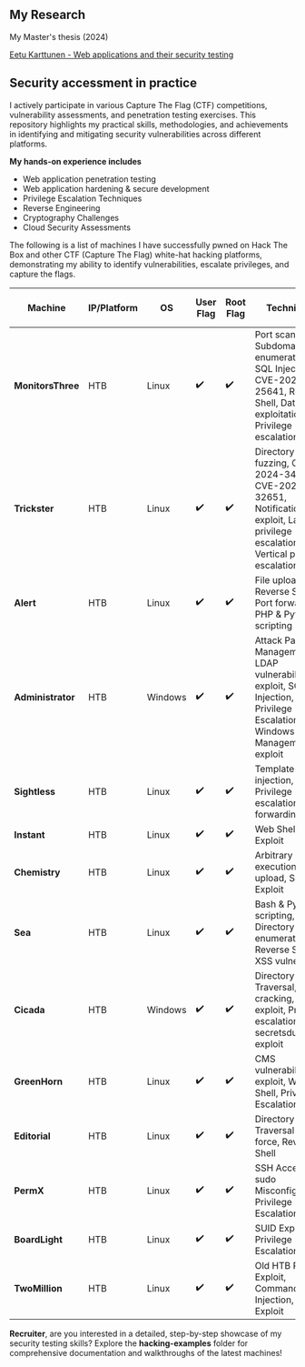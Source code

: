 ## My Research
My Master's thesis (2024)

[Eetu Karttunen - Web applications and their security testing](https://erepo.uef.fi/handle/123456789/32926?locale-attribute=en)

## Security accessment in practice

I actively participate in various Capture The Flag (CTF) competitions, vulnerability assessments, and penetration testing exercises. This repository highlights my practical skills, methodologies, and achievements in identifying and mitigating security vulnerabilities across different platforms.

**My hands-on experience includes**

- Web application penetration testing
- Web application hardening & secure development
- Privilege Escalation Techniques
- Reverse Engineering
- Cryptography Challenges
- Cloud Security Assessments

The following is a list of machines I have successfully pwned on Hack The Box and other CTF (Capture The Flag) white-hat hacking platforms, demonstrating my ability to identify vulnerabilities, escalate privileges, and capture the flags.

| **Machine**       | **IP/Platform** | **OS**       | **User Flag** | **Root Flag** | **Techniques**                                                                                                             | **Proof / Certificate of Rooting**                                                       |
|-------------------|-----------------|--------------|---------------|---------------|----------------------------------------------------------------------------------------------------------------------------|------------------------------------------------------------------------------------------|
| **MonitorsThree** | HTB             | Linux        | ✔️            | ✔️            | Port scanning, Subdomain enumeration, SQL Injection, CVE-2024-25641, Reverse Shell, Database exploitation, Privilege escalation | [Certificate](https://www.hackthebox.com/achievement/machine/1605342/622)                |
| **Trickster**     | HTB             | Linux        | ✔️            | ✔️            | Directory fuzzing, CVE-2024-34716, CVE-2024-32651, Notification body exploit, Lateral privilege escalation, Vertical privilege escalation | [Certificate](https://www.hackthebox.com/achievement/machine/1605342/626)                |
| **Alert**         | HTB             | Linux        | ✔️            | ✔️            | File upload, LFI, Reverse Shell, Port forwarding, PHP & Python scripting                                                  | [Certificate](https://www.hackthebox.com/achievement/machine/1605342/636)                |
| **Administrator** | HTB             | Windows      | ✔️            | ✔️            | Attack Path Management, LDAP vulnerability exploit, SQL Injection, Privilege Escalation, Windows Remote Management exploit | [Certificate](https://www.hackthebox.com/achievement/machine/1605342/634)                |
| **Sightless**     | HTB             | Linux        | ✔️            | ✔️            | Template injection, Privilege escalation, Port forwarding                                                                 | [Certificate](https://www.hackthebox.com/achievement/machine/1605342/624)                |
| **Instant**       | HTB             | Linux        | ✔️            | ✔️            | Web Shell, SUID Exploit                                                                                                    | [Certificate](https://www.hackthebox.com/achievement/machine/1605342/630)                |
| **Chemistry**     | HTB             | Linux        | ✔️            | ✔️            | Arbitrary code execution, File upload, Samba Exploit                                                                       | [Certificate](https://www.hackthebox.com/achievement/machine/1605342/631)                |
| **Sea**           | HTB             | Linux        | ✔️            | ✔️            | Bash & Python scripting, Directory enumeration, LFI, Reverse Shell, XSS vulnerability                                      | [Certificate](https://www.hackthebox.com/achievement/machine/1605342/620)                |
| **Cicada**        | HTB             | Windows      | ✔️            | ✔️            | Directory Traversal, Hash cracking, SMB exploit, Privilege escalation, secretsdump exploit                                 | [Certificate](https://www.hackthebox.com/achievement/machine/1605342/627)                |
| **GreenHorn**     | HTB             | Linux        | ✔️            | ✔️            | CMS vulnerability exploit, Web Shell, Privilege Escalation                                                                | [Certificate](https://www.hackthebox.com/achievement/machine/1605342/617)                |
| **Editorial**     | HTB             | Linux        | ✔️            | ✔️            | Directory Traversal & brute force, Reverse Shell                                                                           | [Certificate](https://www.hackthebox.com/achievement/machine/1605342/608)                |
| **PermX**         | HTB             | Linux        | ✔️            | ✔️            | SSH Access, sudo Misconfiguration, Privilege Escalation                                                                    | [Certificate](https://www.hackthebox.com/achievement/machine/1605342/613)                |
| **BoardLight**    | HTB             | Linux        | ✔️            | ✔️            | SUID Exploit, Privilege Escalation                                                                                         | [Certificate](https://www.hackthebox.com/achievement/machine/1605342/603)                |
| **TwoMillion**    | HTB             | Linux        | ✔️            | ✔️            | Old HTB Platform Exploit, Command Injection, Kernel Exploit                                                                | [Certificate](https://www.hackthebox.com/achievement/machine/1605342/547)                |

**Recruiter**, are you interested in a detailed, step-by-step showcase of my security testing skills? Explore the **hacking-examples** folder for comprehensive documentation and walkthroughs of the latest machines!

